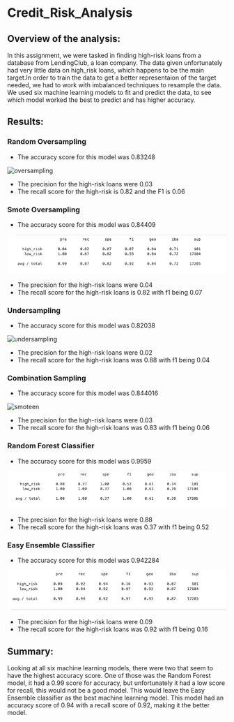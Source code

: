 # Credit_Risk_Analysis

## Overview of the analysis:

In this assignment, we were tasked in finding high-risk loans from a database from LendingClub, a loan company. The data given unfortunately had very little data on high_risk loans, which happens to be the main target.In order to train the data to get a better representaion of the target needed, we had to work with imbalanced techniques to resample the data. We used six  machine learning models to fit and predict the data, to see which model worked the best to predict and has higher accuracy.

## Results:

### Random Oversampling

* The accuracy score for this model was 0.83248

![oversampling]()

* The precision for the high-risk loans were 0.03
* The recall score for the high-risk is 0.82 and the F1 is 0.06

### Smote Oversampling

* The accuracy score for this model was 0.84409

![smote](https://github.com/Mparra14/Credit_Risk_Analysis/blob/main/smote.png)

* The precision for the high-risk loans were 0.04
* The recall score for the high-risk loans is 0.82 with f1 being 0.07

### Undersampling

* The accuracy score for this model was 0.82038

![undersampling]()

* The precision for the high-risk loans were 0.02
* The recall score for the high-risk loans was 0.88 with f1 being 0.04

### Combination Sampling

* The accuracy score for this model was 0.844016

![smoteen]()

* The precision for the high-risk loans were 0.03
* The recall score for the high-risk loans was 0.83 with f1 being 0.06

### Random Forest Classifier

* The accuracy score for this model was 0.9959

![random_forest](https://github.com/Mparra14/Credit_Risk_Analysis/blob/main/random_forest.png)

* The precision for the high-risk loans were 0.88
* The recall score for the high-risk loans was 0.37 with f1 being 0.52


### Easy Ensemble Classifier 

* The accuracy score for this model was 0.942284

![easy_ensemble](https://github.com/Mparra14/Credit_Risk_Analysis/blob/main/easy_ensemble.png)

* The precision for the high-risk loans were 0.09
* The recall score for the high-risk loans was 0.92 with f1 being 0.16



## Summary:

Looking at all six machine learning models, there were two that seem to have the highest accuracy score. One of those was the Random Forest model, it had a 0.99 score for accuracy, but unfortunately it had a low score for recall, this would not be a good model. This would leave the Easy Ensemble classifier as the best machine learning model. This model had an accuracy score of 0.94 with a recall score of 0.92, making it the better model. 

